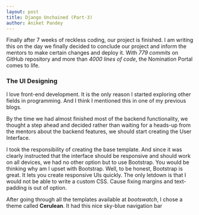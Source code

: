 ```yaml
---
layout: post
title: Django Unchained (Part-3)
author: Aniket Pandey
---
```


Finally after 7 weeks of reckless coding, our project is finished. I am writing this on the day we finally decided to 
conclude our project and inform the mentors to make certain changes and deploy it. With *779 commits* on GitHub 
 repository and more than *4000 lines of code*, the Nomination Portal comes to life.
 
### The UI Designing

I love front-end development. It is the only reason I started exploring other fields in programming. And I think I mentioned
this in one of my previous blogs. 

By the time we had almost finished most of the backend functionality, we thought a step ahead and decided rather than waiting
for a heads-up from the mentors about the backend features, we should start creating the User Interface. 

I took the responsibility of creating the base template. And since it was clearly instructed that the interface should be 
responsive and should work on all devices, we had no other option but to use Bootstrap. You would be thinking why am I upset
with Bootstrap. 
Well, to be honest, Bootstrap is great. It lets you create responsive UIs quickly. The only letdown is that 
I would not be able to write a custom CSS. Cause fixing margins and text-padding is out of option.  

After going through all the templates available at _bootswatch_, I chose a theme called **Cerulean**. It had this nice 
sky-blue navigation bar